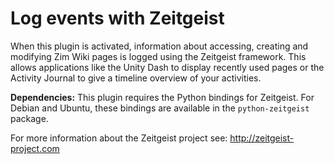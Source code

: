# Log events with Zeitgeist
When this plugin is activated, information about accessing, creating and modifying Zim Wiki pages is logged using the Zeitgeist framework. This allows applications like the Unity Dash to display recently used pages or the Activity Journal to give a timeline overview of your activities.

**Dependencies:** This plugin requires the Python bindings for Zeitgeist. For Debian and Ubuntu, these bindings are available in the ``python-zeitgeist`` package.

For more information about the Zeitgeist project see: <http://zeitgeist-project.com>

